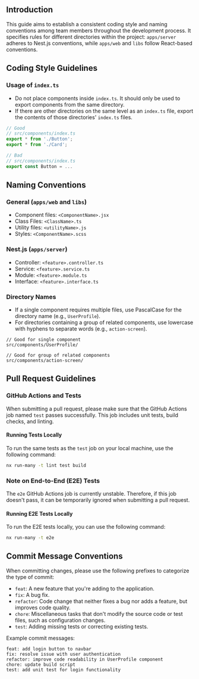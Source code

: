 ## Introduction

This guide aims to establish a consistent coding style and naming conventions among team members throughout the development process. It specifies rules for different directories within the project: `apps/server` adheres to Nest.js conventions, while `apps/web` and `libs` follow React-based conventions.

## Coding Style Guidelines

### Usage of `index.ts`

- Do not place components inside `index.ts`. It should only be used to export components from the same directory.
- If there are other directories on the same level as an `index.ts` file, export the contents of those directories' `index.ts` files.

```typescript
// Good
// src/components/index.ts
export * from './Button';
export * from './Card';

// Bad
// src/components/index.ts
export const Button = ...
```

## Naming Conventions

### General (`apps/web` and `libs`)

- Component files: `<ComponentName>.jsx`
- Class Files: `<ClassName>.ts`
- Utility files: `<utilityName>.js`
- Styles: `<ComponentName>.scss`

### Nest.js (`apps/server`)

- Controller: `<feature>.controller.ts`
- Service: `<feature>.service.ts`
- Module: `<feature>.module.ts`
- Interface: `<feature>.interface.ts`

### Directory Names

- If a single component requires multiple files, use PascalCase for the directory name (e.g., `UserProfile`).
- For directories containing a group of related components, use lowercase with hyphens to separate words (e.g., `action-screen`).

```plaintext
// Good for single component
src/components/UserProfile/

// Good for group of related components
src/components/action-screen/
```

## Pull Request Guidelines

### GitHub Actions and Tests

When submitting a pull request, please make sure that the GitHub Actions job named `test` passes successfully. This job includes unit tests, build checks, and linting.

#### Running Tests Locally

To run the same tests as the `test` job on your local machine, use the following command:

```bash
nx run-many -t lint test build
```

### Note on End-to-End (E2E) Tests

The `e2e` GitHub Actions job is currently unstable. Therefore, if this job doesn't pass, it can be temporarily ignored when submitting a pull request.

#### Running E2E Tests Locally

To run the E2E tests locally, you can use the following command:

```bash
nx run-many -t e2e
```

## Commit Message Conventions

When committing changes, please use the following prefixes to categorize the type of commit:

- `feat`: A new feature that you're adding to the application.
- `fix`: A bug fix.
- `refactor`: Code change that neither fixes a bug nor adds a feature, but improves code quality.
- `chore`: Miscellaneous tasks that don't modify the source code or test files, such as configuration changes.
- `test`: Adding missing tests or correcting existing tests.

Example commit messages:

```plaintext
feat: add login button to navbar
fix: resolve issue with user authentication
refactor: improve code readability in UserProfile component
chore: update build script
test: add unit test for login functionality
```
